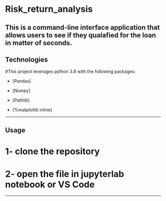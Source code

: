 # Risk_return_analysis

This is a command-line interface application that allows users to see if they qualafied for the loan in matter of seconds. 
---

## Technologies

#This project leverages python 3.8 with the following packages:

* [Pandas]

* [Numpy]

* [Pathlib]

* [%matplotlib inline]

---

## Usage

# 1- clone the repository 
# 2- open the file in jupyterlab notebook or VS Code

---
